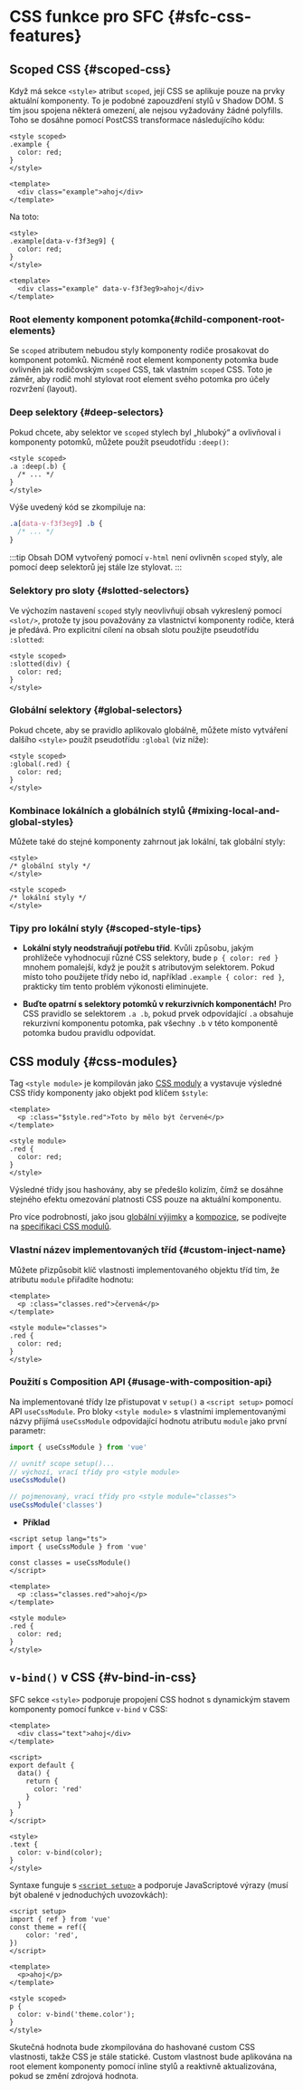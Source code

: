 # CSS funkce pro SFC {#sfc-css-features}

## Scoped CSS {#scoped-css}

Když má sekce `<style>` atribut `scoped`, její CSS se aplikuje pouze na prvky aktuální komponenty. To je podobné zapouzdření stylů v Shadow DOM. S tím jsou spojena některá omezení, ale nejsou vyžadovány žádné polyfills. Toho se dosáhne pomocí PostCSS transformace následujícího kódu:

```vue
<style scoped>
.example {
  color: red;
}
</style>

<template>
  <div class="example">ahoj</div>
</template>
```

Na toto:

```vue
<style>
.example[data-v-f3f3eg9] {
  color: red;
}
</style>

<template>
  <div class="example" data-v-f3f3eg9>ahoj</div>
</template>
```

### Root elementy komponent potomka{#child-component-root-elements}

Se `scoped` atributem nebudou styly komponenty rodiče prosakovat do komponent potomků. Nicméně root element komponenty potomka bude ovlivněn jak rodičovským `scoped` CSS, tak vlastním `scoped` CSS. Toto je záměr, aby rodič mohl stylovat root element svého potomka pro účely rozvržení (layout).

### Deep selektory {#deep-selectors}

Pokud chcete, aby selektor ve `scoped` stylech byl „hluboký“ a ovlivňoval i komponenty potomků, můžete použít pseudotřídu `:deep()`:

```vue
<style scoped>
.a :deep(.b) {
  /* ... */
}
</style>
```

Výše uvedený kód se zkompiluje na:

```css
.a[data-v-f3f3eg9] .b {
  /* ... */
}
```

:::tip
Obsah DOM vytvořený pomocí `v-html` není ovlivněn `scoped` styly, ale pomocí deep selektorů jej stále lze stylovat.
:::

### Selektory pro sloty {#slotted-selectors}

Ve výchozím nastavení `scoped` styly neovlivňují obsah vykreslený pomocí `<slot/>`, protože ty jsou považovány za vlastnictví komponenty rodiče, která je předává. Pro explicitní cílení na obsah slotu použijte pseudotřídu `:slotted`:

```vue
<style scoped>
:slotted(div) {
  color: red;
}
</style>
```

### Globální selektory {#global-selectors}

Pokud chcete, aby se pravidlo aplikovalo globálně, můžete místo vytváření dalšího `<style>` použít pseudotřídu `:global` (viz níže):

```vue
<style scoped>
:global(.red) {
  color: red;
}
</style>
```

### Kombinace lokálních a globálních stylů {#mixing-local-and-global-styles}

Můžete také do stejné komponenty zahrnout jak lokální, tak globální styly:

```vue
<style>
/* globální styly */
</style>

<style scoped>
/* lokální styly */
</style>
```

### Tipy pro lokální styly {#scoped-style-tips}

- **Lokální styly neodstraňují potřebu tříd**. Kvůli způsobu, jakým prohlížeče vyhodnocují různé CSS selektory, bude `p { color: red }` mnohem pomalejší, když je použit s&nbsp;atributovým selektorem. Pokud místo toho použijete třídy nebo id, například `.example { color: red }`, prakticky tím tento problém výkonosti eliminujete.

- **Buďte opatrní s selektory potomků v rekurzivních komponentách!** Pro CSS pravidlo se selektorem `.a .b`, pokud prvek odpovídající `.a` obsahuje rekurzivní komponentu potomka, pak všechny `.b` v této komponentě potomka budou pravidlu odpovídat.

## CSS moduly {#css-modules}

Tag `<style module>` je kompilován jako [CSS moduly](https://github.com/css-modules/css-modules) a vystavuje výsledné CSS třídy komponenty jako objekt pod klíčem `$style`:

```vue
<template>
  <p :class="$style.red">Toto by mělo být červené</p>
</template>

<style module>
.red {
  color: red;
}
</style>
```

Výsledné třídy jsou hashovány, aby se předešlo kolizím, čímž se dosáhne stejného efektu omezování platnosti CSS pouze na aktuální komponentu.

Pro více podrobností, jako jsou [globální výjimky](https://github.com/css-modules/css-modules/blob/master/docs/composition.md#exceptions) a [kompozice](https://github.com/css-modules/css-modules/blob/master/docs/composition.md#composition), se podívejte na [specifikaci CSS modulů](https://github.com/css-modules/css-modules).

### Vlastní název implementovaných tříd {#custom-inject-name}

Můžete přizpůsobit klíč vlastnosti implementovaného objektu tříd tím, že atributu `module` přiřadíte hodnotu:

```vue
<template>
  <p :class="classes.red">červená</p>
</template>

<style module="classes">
.red {
  color: red;
}
</style>
```

### Použití s Composition API {#usage-with-composition-api}

Na implementované třídy lze přistupovat v `setup()` a `<script setup>` pomocí API `useCssModule`. Pro bloky `<style module>` s vlastními implementovanými názvy přijímá `useCssModule` odpovídající hodnotu atributu `module` jako první parametr:

```js
import { useCssModule } from 'vue'

// uvnitř scope setup()...
// výchozí, vrací třídy pro <style module>
useCssModule()

// pojmenovaný, vrací třídy pro <style module="classes">
useCssModule('classes')
```

- **Příklad**

```vue
<script setup lang="ts">
import { useCssModule } from 'vue'

const classes = useCssModule()
</script>

<template>
  <p :class="classes.red">ahoj</p>
</template>

<style module>
.red {
  color: red;
}
</style>
```

## `v-bind()` v CSS {#v-bind-in-css}

SFC sekce `<style>` podporuje propojení CSS hodnot s dynamickým stavem komponenty pomocí funkce `v-bind` v CSS:

```vue
<template>
  <div class="text">ahoj</div>
</template>

<script>
export default {
  data() {
    return {
      color: 'red'
    }
  }
}
</script>

<style>
.text {
  color: v-bind(color);
}
</style>
```

Syntaxe funguje s [`<script setup>`](./sfc-script-setup) a podporuje JavaScriptové výrazy (musí být obalené v jednoduchých uvozovkách):

```vue
<script setup>
import { ref } from 'vue'
const theme = ref({
    color: 'red',
})
</script>

<template>
  <p>ahoj</p>
</template>

<style scoped>
p {
  color: v-bind('theme.color');
}
</style>
```

Skutečná hodnota bude zkompilována do hashované custom CSS vlastnosti, takže CSS je stále statické. Custom vlastnost bude aplikována na root element komponenty pomocí inline stylů a reaktivně aktualizována, pokud se změní zdrojová hodnota.
